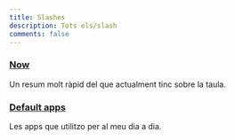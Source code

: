 ```yaml
---
title: Slashes
description: Tots els/slash
comments: false
---
```


### [Now](/slash/now)
Un resum molt ràpid del que actualment tinc sobre la taula.

### [Default apps](/slash/default-apps)
Les apps que utilitzo per al meu dia a dia.